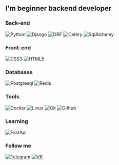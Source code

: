## I'm beginner backend developer

### Back-end

![Python](https://img.shields.io/badge/-Python-f7df1c?style=for-the-badge&logo=python)
![Django](https://img.shields.io/badge/-Django-51F02D?style=for-the-badge&logo=django&logoColor=ffffff)
![DRF](https://img.shields.io/badge/-DRF-760000?style=for-the-badge&logo=django&logoColor=ffffff)
![Celery](https://img.shields.io/badge/-Celery-1D8CE0?style=for-the-badge&logo=celery&logoColor=ffffff)
![SqlAlchemy](https://img.shields.io/badge/-SqlAlchemy-5121b8?style=for-the-badge&logo=SqlAlchemy)


### Front-end

![CSS3](https://img.shields.io/badge/-CSS3-1572b6?style=for-the-badge&logo=css3&logoColor=ffffff)
![HTML5](https://img.shields.io/badge/-HTML5-e44d27?style=for-the-badge&logo=html5&logoColor=ffffff)

### Databases

![Postgresql](https://img.shields.io/badge/-Postgresql-2c3e50?style=for-the-badge&logo=postgresql&logoColor=ffffff)
![Redis](https://img.shields.io/badge/-Redis-0D0D0D?style=for-the-badge&logo=redis&logoColor)

### Tools

![Docker](https://img.shields.io/badge/-Docker-46a2f1?style=for-the-badge&logo=docker&logoColor=ffffff)
![Linux](https://img.shields.io/badge/-Linux-000000?style=for-the-badge&logo=linux&logoColor)
![Git](https://img.shields.io/badge/-Git-000000?style=for-the-badge&logo=git&logoColor)
![Github](https://img.shields.io/badge/-Github-0d1117?style=for-the-badge&logo=github&logoColor)

### Learning
![FastApi](https://img.shields.io/badge/-FastApi-2e303e?style=for-the-badge&logo=fastapi&logoColor=009688)

### Follow me
[![Telegram](https://img.shields.io/badge/-Telegram-000000?style=for-the-badge&logo=telegram&logoColor=)](https://t.me/vapmak)
[![VK](https://img.shields.io/badge/-VK-000000?style=for-the-badge&logo=vk&logoColor=47c5fb)](https://vk.com/m88005553535)

